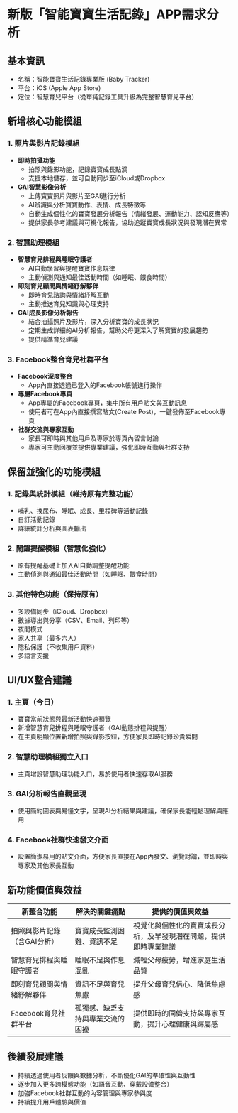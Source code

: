 # 新版「智能寶寶生活記錄」APP需求分析

## 基本資訊
- 名稱：智能寶寶生活記錄專業版 (Baby Tracker)
- 平台：iOS (Apple App Store)
- 定位：智慧育兒平台（從單純記錄工具升級為完整智慧育兒平台）

## 新增核心功能模組

### 1. 照片與影片記錄模組
- **即時拍攝功能**
  - 拍照與錄影功能，記錄寶寶成長點滴
  - 支援本地儲存，並可自動同步至iCloud或Dropbox
- **GAI智慧影像分析**
  - 上傳寶寶照片與影片至GAI進行分析
  - AI辨識與分析寶寶動作、表情、成長特徵等
  - 自動生成個性化的寶寶發展分析報告（情緒發展、運動能力、認知反應等）
  - 提供家長參考建議與可視化報告，協助追蹤寶寶成長狀況與發現潛在異常

### 2. 智慧助理模組
- **智慧育兒排程與睡眠守護者**
  - AI自動學習與提醒寶寶作息規律
  - 主動偵測與通知最佳活動時間（如睡眠、餵食時間）
- **即刻育兒顧問與情緒紓解夥伴**
  - 即時育兒諮詢與情緒紓解互動
  - 主動推送育兒知識與心理支持
- **GAI成長影像分析報告**
  - 結合拍攝照片及影片，深入分析寶寶的成長狀況
  - 定期生成詳細的AI分析報告，幫助父母更深入了解寶寶的發展趨勢
  - 提供精準育兒建議

### 3. Facebook整合育兒社群平台
- **Facebook深度整合**
  - App內直接透過已登入的Facebook帳號進行操作
- **專屬Facebook專頁**
  - App專屬的Facebook專頁，集中所有用戶貼文與互動訊息
  - 使用者可在App內直接撰寫貼文(Create Post)，一鍵發佈至Facebook專頁
- **社群交流與專家互動**
  - 家長可即時與其他用戶及專家於專頁內留言討論
  - 專家可主動回覆並提供專業建議，強化即時互動與社群支持

## 保留並強化的功能模組

### 1. 記錄與統計模組（維持原有完整功能）
- 哺乳、換尿布、睡眠、成長、里程碑等活動記錄
- 自訂活動記錄
- 詳細統計分析與圖表輸出

### 2. 鬧鐘提醒模組（智慧化強化）
- 原有提醒基礎上加入AI自動調整提醒功能
- 主動偵測與通知最佳活動時間（如睡眠、餵食時間）

### 3. 其他特色功能（保持原有）
- 多設備同步（iCloud、Dropbox）
- 數據導出與分享（CSV、Email、列印等）
- 夜間模式
- 家人共享（最多六人）
- 隱私保護（不收集用戶資料）
- 多語言支援

## UI/UX整合建議

### 1. 主頁（今日）
- 寶寶當前狀態與最新活動快速預覽
- 新增智慧育兒排程與睡眠守護者（GAI動態排程與提醒）
- 在主頁明顯位置新增拍照與錄影按鈕，方便家長即時記錄珍貴瞬間

### 2. 智慧助理模組獨立入口
- 主頁增設智慧助理功能入口，易於使用者快速存取AI服務

### 3. GAI分析報告直觀呈現
- 使用簡約圖表與易懂文字，呈現AI分析結果與建議，確保家長能輕鬆理解與應用

### 4. Facebook社群快速發文介面
- 設置簡潔易用的貼文介面，方便家長直接在App內發文、瀏覽討論，並即時與專家及其他家長互動

## 新功能價值與效益

| 新整合功能 | 解決的關鍵痛點 | 提供的價值與效益 |
|------------|----------------|-----------------|
| 拍照與影片記錄（含GAI分析） | 寶寶成長監測困難、資訊不足 | 視覺化與個性化的寶寶成長分析，及早發現潛在問題，提供即時專業建議 |
| 智慧育兒排程與睡眠守護者 | 睡眠不足與作息混亂 | 減輕父母疲勞，增進家庭生活品質 |
| 即刻育兒顧問與情緒紓解夥伴 | 資訊不足與育兒焦慮 | 提升父母育兒信心、降低焦慮感 |
| Facebook育兒社群平台 | 孤獨感、缺乏支持與專業交流的困擾 | 提供即時的同儕支持與專家互動，提升心理健康與歸屬感 |

## 後續發展建議
- 持續透過使用者反饋與數據分析，不斷優化GAI的準確性與互動性
- 逐步加入更多跨模態功能（如語音互動、穿戴設備整合）
- 加強Facebook社群互動的內容管理與專家參與度
- 持續提升用戶體驗與價值
